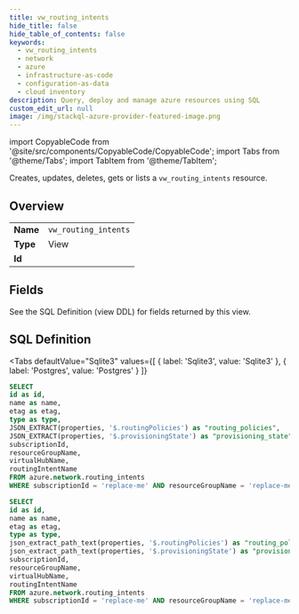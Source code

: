 ```yaml
--- 
title: vw_routing_intents
hide_title: false
hide_table_of_contents: false
keywords:
  - vw_routing_intents
  - network
  - azure
  - infrastructure-as-code
  - configuration-as-data
  - cloud inventory
description: Query, deploy and manage azure resources using SQL
custom_edit_url: null
image: /img/stackql-azure-provider-featured-image.png
---
```


import CopyableCode from '@site/src/components/CopyableCode/CopyableCode';
import Tabs from '@theme/Tabs';
import TabItem from '@theme/TabItem';

Creates, updates, deletes, gets or lists a <code>vw_routing_intents</code> resource.

## Overview
<table><tbody>
<tr><td><b>Name</b></td><td><code>vw_routing_intents</code></td></tr>
<tr><td><b>Type</b></td><td>View</td></tr>
<tr><td><b>Id</b></td><td><CopyableCode code="azure.network.vw_routing_intents" /></td></tr>
</tbody></table>

## Fields

See the SQL Definition (view DDL) for fields returned by this view.

## SQL Definition

<Tabs
defaultValue="Sqlite3"
values={[
{ label: 'Sqlite3', value: 'Sqlite3' },
{ label: 'Postgres', value: 'Postgres' }
]}
>
<TabItem value="Sqlite3">

```sql
SELECT
id as id,
name as name,
etag as etag,
type as type,
JSON_EXTRACT(properties, '$.routingPolicies') as "routing_policies",
JSON_EXTRACT(properties, '$.provisioningState') as "provisioning_state",
subscriptionId,
resourceGroupName,
virtualHubName,
routingIntentName
FROM azure.network.routing_intents
WHERE subscriptionId = 'replace-me' AND resourceGroupName = 'replace-me' AND virtualHubName = 'replace-me';
```

</TabItem>
<TabItem value="Postgres">

```sql
SELECT
id as id,
name as name,
etag as etag,
type as type,
json_extract_path_text(properties, '$.routingPolicies') as "routing_policies",
json_extract_path_text(properties, '$.provisioningState') as "provisioning_state",
subscriptionId,
resourceGroupName,
virtualHubName,
routingIntentName
FROM azure.network.routing_intents
WHERE subscriptionId = 'replace-me' AND resourceGroupName = 'replace-me' AND virtualHubName = 'replace-me';
```

</TabItem>
</Tabs>
